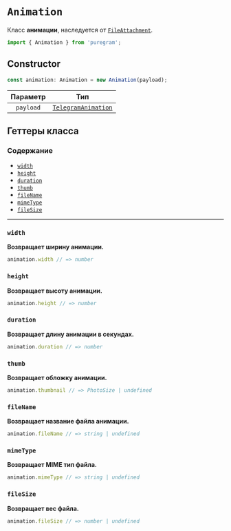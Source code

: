 # `Animation`

Класс **анимации**, наследуется от [`FileAttachment`](file-attachment.md).

```ts
import { Animation } from 'puregram';
```

## Constructor

```ts
const animation: Animation = new Animation(payload);
```

| Параметр  |                                 Тип                                 |
| :-------: | :-----------------------------------------------------------------: |
| `payload` | [`TelegramAnimation`](https://core.telegram.org/bots/api#animation) |

## Геттеры класса

### Содержание

* [`width`](#width)
* [`height`](#height)
* [`duration`](#duration)
* [`thumb`](#thumb)
* [`fileName`](#filename)
* [`mimeType`](#mimetype)
* [`fileSize`](#filesize)

---

### `width`

**Возвращает ширину анимации.**

```ts
animation.width // => number
```

### `height`

**Возвращает высоту анимации.**

```ts
animation.height // => number
```

### `duration`

**Возвращает длину анимации в секундах.**

```ts
animation.duration // => number
```

### `thumb`

**Возвращает обложку анимации.**

```ts
animation.thumbnail // => PhotoSize | undefined
```

### `fileName`

**Возвращает название файла анимации.**

```ts
animation.fileName // => string | undefined
```

### `mimeType`

**Возвращает MIME тип файла.**

```ts
animation.mimeType // => string | undefined
```

### `fileSize`

**Возвращает вес файла.**

```ts
animation.fileSize // => number | undefined
```

